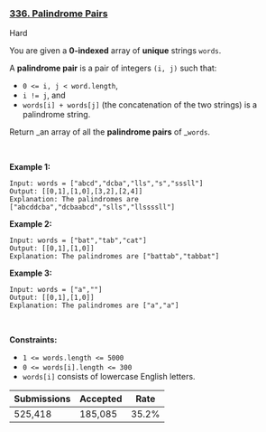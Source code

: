 ### [336. Palindrome Pairs](https://leetcode.com/problems/palindrome-pairs/)

Hard

You are given a __0-indexed__ array of __unique__ strings `` words ``.

A __palindrome pair__ is a pair of integers `` (i, j) `` such that:

*   `` 0 <= i, j < word.length ``,
*   `` i != j ``, and
*   `` words[i] + words[j] `` (the concatenation of the two strings) is a palindrome string.

Return _an array of all the __palindrome pairs__ of _`` words ``.

 

<strong class="example">Example 1:</strong>

```
Input: words = ["abcd","dcba","lls","s","sssll"]
Output: [[0,1],[1,0],[3,2],[2,4]]
Explanation: The palindromes are ["abcddcba","dcbaabcd","slls","llssssll"]
```

<strong class="example">Example 2:</strong>

```
Input: words = ["bat","tab","cat"]
Output: [[0,1],[1,0]]
Explanation: The palindromes are ["battab","tabbat"]
```

<strong class="example">Example 3:</strong>

```
Input: words = ["a",""]
Output: [[0,1],[1,0]]
Explanation: The palindromes are ["a","a"]
```

 

__Constraints:__

*   `` 1 <= words.length <= 5000 ``
*   `` 0 <= words[i].length <= 300 ``
*   `` words[i] `` consists of lowercase English letters.

| Submissions    | Accepted     | Rate   |
| -------------- | ------------ | ------ |
| 525,418 | 185,085 | 35.2% |